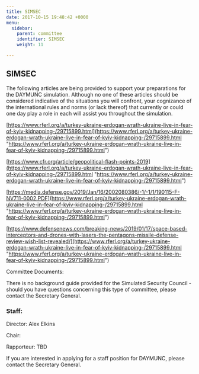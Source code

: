 ```yaml
---
title: SIMSEC
date: 2017-10-15 19:48:42 +0000
menu:
  sidebar:
    parent: committee
    identifier: SIMSEC
    weight: 11

---
```

## SIMSEC

The following articles are being provided to support your preparations for the DAYMUNC simulation. Although no one of these articles should be considered indicative of the situations you will confront, your cognizance of the international rules and norms (or lack thereof) that currently or could one day play a role in each will assist you throughout the simulation.

[https://www.rferl.org/a/turkey-ukraine-erdogan-wrath-ukraine-live-in-fear-of-kyiv-kidnapping-/29715899.html](https://www.rferl.org/a/turkey-ukraine-erdogan-wrath-ukraine-live-in-fear-of-kyiv-kidnapping-/29715899.html "https://www.rferl.org/a/turkey-ukraine-erdogan-wrath-ukraine-live-in-fear-of-kyiv-kidnapping-/29715899.html")

[https://www.cfr.org/article/geopolitical-flash-points-2019](https://www.rferl.org/a/turkey-ukraine-erdogan-wrath-ukraine-live-in-fear-of-kyiv-kidnapping-/29715899.html "https://www.rferl.org/a/turkey-ukraine-erdogan-wrath-ukraine-live-in-fear-of-kyiv-kidnapping-/29715899.html")

[https://media.defense.gov/2019/Jan/16/2002080386/-1/-1/1/190115-F-NV711-0002.PDF](https://www.rferl.org/a/turkey-ukraine-erdogan-wrath-ukraine-live-in-fear-of-kyiv-kidnapping-/29715899.html "https://www.rferl.org/a/turkey-ukraine-erdogan-wrath-ukraine-live-in-fear-of-kyiv-kidnapping-/29715899.html")

[https://www.defensenews.com/breaking-news/2019/01/17/space-based-interceptors-and-drones-with-lasers-the-pentagons-missile-defense-review-wish-list-revealed/](https://www.rferl.org/a/turkey-ukraine-erdogan-wrath-ukraine-live-in-fear-of-kyiv-kidnapping-/29715899.html "https://www.rferl.org/a/turkey-ukraine-erdogan-wrath-ukraine-live-in-fear-of-kyiv-kidnapping-/29715899.html")

Committee Documents:

There is no background guide provided for the Simulated Security Council - should you have questions concerning this type of committee, please contact the Secretary General.

### Staff:

Director: Alex Elkins

Chair: 

Rapporteur: TBD

If you are interested in applying for a staff position for DAYMUNC, please contact the Secretary General.